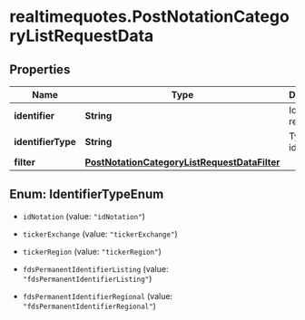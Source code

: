 # realtimequotes.PostNotationCategoryListRequestData

## Properties

Name | Type | Description | Notes
------------ | ------------- | ------------- | -------------
**identifier** | **String** | Identifier to resolve. | 
**identifierType** | **String** | Type of the identifier. | 
**filter** | [**PostNotationCategoryListRequestDataFilter**](PostNotationCategoryListRequestDataFilter.md) |  | [optional] 



## Enum: IdentifierTypeEnum


* `idNotation` (value: `"idNotation"`)

* `tickerExchange` (value: `"tickerExchange"`)

* `tickerRegion` (value: `"tickerRegion"`)

* `fdsPermanentIdentifierListing` (value: `"fdsPermanentIdentifierListing"`)

* `fdsPermanentIdentifierRegional` (value: `"fdsPermanentIdentifierRegional"`)




